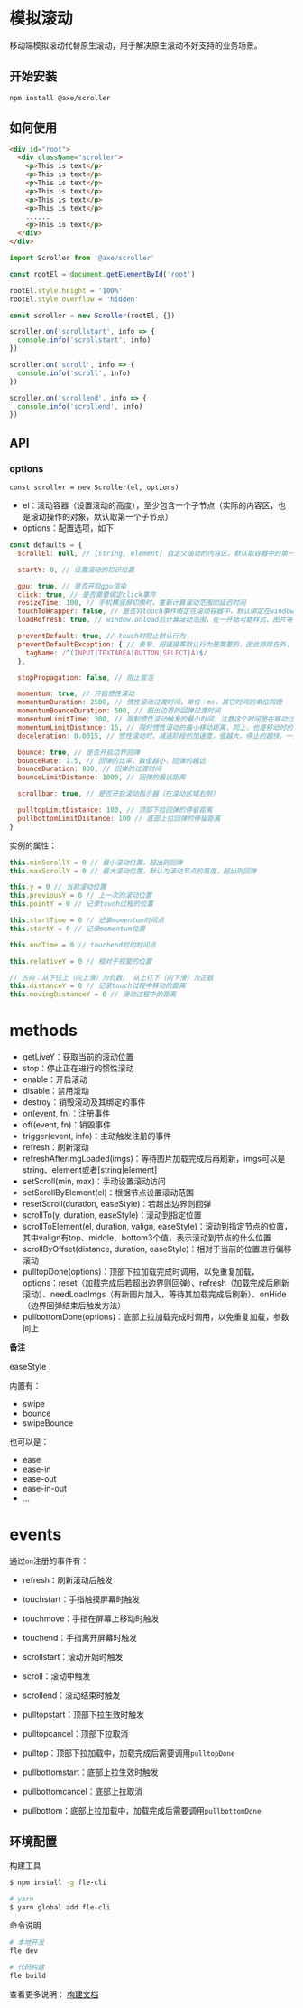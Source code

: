 # 模拟滚动

移动端模拟滚动代替原生滚动，用于解决原生滚动不好支持的业务场景。

## 开始安装

```console
npm install @axe/scroller
```

## 如何使用

```html
<div id="root">
  <div className="scroller">
    <p>This is text</p>
    <p>This is text</p>
    <p>This is text</p>
    <p>This is text</p>
    <p>This is text</p>
    <p>This is text</p>
    ......
    <p>This is text</p>
  </div>
</div>
```

```js
import Scroller from '@axe/scroller'

const rootEl = document.getElementById('root')

rootEl.style.height = '100%'
rootEl.style.overflow = 'hidden'

const scroller = new Scroller(rootEl, {})

scroller.on('scrollstart', info => {
  console.info('scrollstart', info)
})

scroller.on('scroll', info => {
  console.info('scroll', info)
})

scroller.on('scrollend', info => {
  console.info('scrollend', info)
})
```

## API

### options

```
const scroller = new Scroller(el, options)
```

* el：滚动容器（设置滚动的高度），至少包含一个子节点（实际的内容区，也是滚动操作的对象，默认取第一个子节点）
* options：配置选项，如下

```js
const defaults = {
  scrollEl: null, // [string, element] 自定义滚动的内容区，默认取容器中的第一个子节点

  startY: 0, // 设置滚动的初识位置

  gpu: true, // 是否开启gpu渲染
  click: true, // 是否需要绑定click事件
  resizeTime: 100, // 手机横竖屏切换时，重新计算滚动范围的延迟时间
  touchToWrapper: false, // 是否将touch事件绑定在滚动容器中，默认绑定在window对象，这样当手指离开容器时还可以继续滚动，这是我们期望的
  loadRefresh: true, // window.onload后计算滚动范围，在一开始可能样式、图片等资源未加载完成，此时的高度是不准确的

  preventDefault: true, // touch时阻止默认行为
  preventDefaultException: { // 表单、超链接等默认行为是需要的，因此排除在外，当然你还可以根据DOM的其他属性进行正则匹配，排除不需要阻止默认行为的节点
    tagName: /^(INPUT|TEXTAREA|BUTTON|SELECT|A)$/
  },

  stopPropagation: false, // 阻止冒泡

  momentum: true, // 开启惯性滚动
  momentumDuration: 2500, // 惯性滚动过渡时间，单位：ms，其它时间的单位同理
  momentumBounceDuration: 500, // 超出边界的回弹过渡时间
  momentumLimitTime: 300, // 限制惯性滚动触发的最小时间，注意这个时间是在移动过程中的一个片段，假如刚开始缓慢移动，后来快速移动，那我们捕捉的是后面的操作，认为其可以触发惯性滚动
  momentumLimitDistance: 15, // 限时惯性滚动的最小移动距离，同上，也是移动时的一个片段
  deceleration: 0.0015, // 惯性滚动时，减速阶段的加速度，值越大，停止的越快，一般不需要修改默认值

  bounce: true, // 是否开启边界回弹
  bounceRate: 1.5, // 回弹的比率，数值越小，回弹的越远
  bounceDuration: 800, // 回弹的过渡时间
  bounceLimitDistance: 1000, // 回弹的最远距离

  scrollbar: true, // 是否开启滚动指示器（在滚动区域右侧）

  pulltopLimitDistance: 100, // 顶部下拉回弹的停留距离
  pullbottomLimitDistance: 100 // 底部上拉回弹的停留距离
}
```

实例的属性：

```js
this.minScrollY = 0 // 最小滚动位置，超出则回弹
this.maxScrollY = 0 // 最大滚动位置，默认为滚动节点的高度，超出则回弹

this.y = 0 // 当前滚动位置
this.previousY = 0 // 上一次的滚动位置
this.pointY = 0 // 记录touch过程的位置

this.startTime = 0 // 记录momentum时间点
this.startY = 0 // 记录momentum位置

this.endTime = 0 // touchend时的时间点

this.relativeY = 0 // 相对于视窗的位置

// 方向：从下往上（向上滑）为负数， 从上往下（向下滑）为正数
this.distanceY = 0 // 记录touch过程中移动的距离
this.movingDistanceY = 0 // 滑动过程中的距离
```

# methods

* getLiveY：获取当前的滚动位置
* stop：停止正在进行的惯性滚动
* enable：开启滚动
* disable：禁用滚动
* destroy：销毁滚动及其绑定的事件
* on(event, fn)：注册事件
* off(event, fn)：销毁事件
* trigger(event, info)：主动触发注册的事件
* refresh：刷新滚动
* refreshAfterImgLoaded(imgs)：等待图片加载完成后再刷新，imgs可以是string、element或者[string|element]
* setScroll(min, max)：手动设置滚动访问
* setScrollByElement(el)：根据节点设置滚动范围
* resetScroll(duration, easeStyle)：若超出边界则回弹
* scrollTo(y, duration, easeStyle)：滚动到指定位置
* scrollToElement(el, duration, valign, easeStyle)：滚动到指定节点的位置，其中valign有top、middle、bottom3个值，表示滚动到节点的什么位置
* scrollByOffset(distance, duration, easeStyle)：相对于当前的位置进行偏移滚动
* pulltopDone(options)：顶部下拉加载完成时调用，以免重复加载，options：reset（加载完成后若超出边界则回弹）、refresh（加载完成后刷新滚动）、needLoadImgs（有新图片加入，等待其加载完成后刷新）、onHide（边界回弹结束后触发方法）
* pullbottomDone(options)：底部上拉加载完成时调用，以免重复加载，参数同上

**备注**

easeStyle：

内置有：

* swipe
* bounce
* swipeBounce

也可以是：

* ease
* ease-in
* ease-out
* ease-in-out
* ...

# events

通过`on`注册的事件有：

* refresh：刷新滚动后触发
* touchstart：手指触摸屏幕时触发
* touchmove：手指在屏幕上移动时触发
* touchend：手指离开屏幕时触发
* scrollstart：滚动开始时触发
* scroll：滚动中触发
* scrollend：滚动结束时触发
* pulltopstart：顶部下拉生效时触发
* pulltopcancel：顶部下拉取消
* pulltop：顶部下拉加载中，加载完成后需要调用`pulltopDone`

* pullbottomstart：底部上拉生效时触发
* pullbottomcancel：底部上拉取消
* pullbottom：底部上拉加载中，加载完成后需要调用`pullbottomDone`

## 环境配置

构建工具

``` bash
$ npm install -g fle-cli

# yarn
$ yarn global add fle-cli
```

命令说明

```bash
# 本地开发
fle dev

# 代码构建
fle build
```

查看更多说明： [构建文档](https://www.npmjs.com/package/fle-cli)
